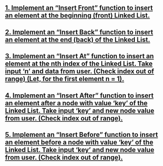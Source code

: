 ## [1.	Implement an “Insert Front” function to insert an element at the beginning (front) Linked List.](https://github.com/1915002510/cse214/blob/main/Problem%20Set%209/1.c)

## [2.	Implement an “Insert Back” function to insert an element at the end (back) of the Linked List.](https://github.com/1915002510/cse214/blob/main/Problem%20Set%209/2.c)

## [3.	Implement an “Insert At” function to insert an element at the nth index of the Linked List. Take input ‘n’ and data from user. (Check index out of range) (Let, for the first element n = 1).](https://github.com/1915002510/cse214/blob/main/Problem%20Set%209/3.c)

## [4.	Implement an “Insert After” function to insert an element after a node with value ‘key’ of the Linked List. Take input ‘key’ and new node value from user. (Check index out of range).](https://github.com/1915002510/cse214/blob/main/Problem%20Set%209/4.c)

## [5.	Implement an “Insert Before” function to insert an element before a node with value ‘key’ of the Linked List. Take input ‘key’ and new node value from user. (Check index out of range).](https://github.com/1915002510/cse214/blob/main/Problem%20Set%209/5.c)

